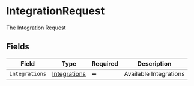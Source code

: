# IntegrationRequest

The Integration Request


## Fields

| Field                                               | Type                                                | Required                                            | Description                                         |
| --------------------------------------------------- | --------------------------------------------------- | --------------------------------------------------- | --------------------------------------------------- |
| `integrations`                                      | [Integrations](../../models/shared/integrations.md) | :heavy_minus_sign:                                  | Available Integrations                              |